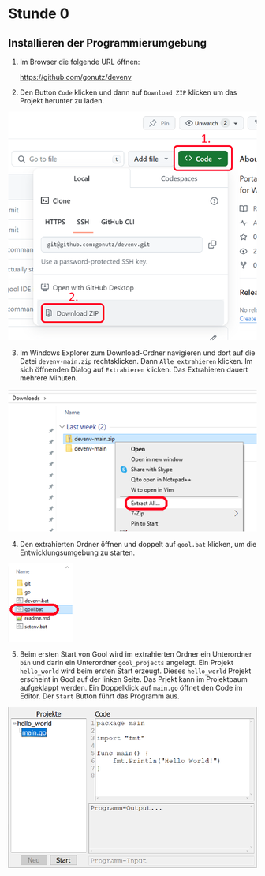 Stunde 0
========

Installieren der Programmierumgebung
------------------------------------

1. Im Browser die folgende URL öffnen:

    https://github.com/gonutz/devenv

2. Den Button `Code` klicken und dann auf `Download ZIP` klicken um das Projekt
   herunter zu laden.

![GitHub Download](stunde_0/github_download.png)

3. Im Windows Explorer zum Download-Ordner navigieren und dort auf die Datei
   `devenv-main.zip` rechtsklicken. Dann `Alle extrahieren` klicken. Im sich
   öffnenden Dialog auf `Extrahieren` klicken. Das Extrahieren dauert mehrere
   Minuten.

![Extrahieren](stunde_0/extract.png)

4. Den extrahierten Ordner öffnen und doppelt auf `gool.bat` klicken, um die
   Entwicklungsumgebung zu starten.

![Gool starten](stunde_0/start_gool.png)

5. Beim ersten Start von Gool wird im extrahierten Ordner ein Unterordner `bin`
   und darin ein Unterordner `gool_projects` angelegt. Ein Projekt
   `hello_world` wird beim ersten Start erzeugt. Dieses `hello_world` Projekt
   erscheint in Gool auf der linken Seite. Das Prjekt kann im Projektbaum
   aufgeklappt werden. Ein Doppelklick auf `main.go` öffnet den Code im Editor.
   Der `Start` Button führt das Programm aus.

![Gool](stunde_0/gool.png)
